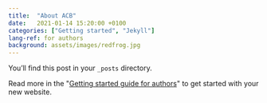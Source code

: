 ```yaml
---
title:  "About ACB"
date:   2021-01-14 15:20:00 +0100
categories: ["Getting started", "Jekyll"]
lang-ref: for authors
background: assets/images/redfrog.jpg
---
```

You’ll find this post in your `_posts` directory.

Read more in the "[Getting started guide for authors](https://github.com/gbif/hosted-portals/blob/main/getting-started/for-authors.md)" to get started with your new website.
